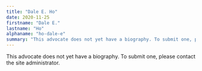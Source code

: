 ```yaml
---
title: "Dale E. Ho"
date: 2020-11-25
firstname: "Dale E."
lastname: "Ho"
alphaname: "ho-dale-e"
summary: "This advocate does not yet have a biography. To submit one, please contact the site administrator."
---
```

This advocate does not yet have a biography. To submit one, please contact the site administrator.

